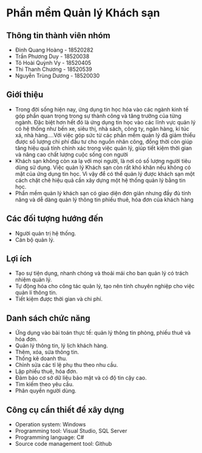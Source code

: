 # Phần mềm Quản lý Khách sạn
## Thông tin thành viên nhóm
- Đinh Quang Hoàng - 18520282  
- Trần Phương Duy  - 18520038 
- Tô Hoài Quỳnh Vy - 18520405 
- Thi Thanh Chương - 18520539 
- Nguyễn Trùng Dương - 18520030 
## Giới thiệu
- Trong đời sống hiện nay, ứng dụng tin học hóa vào các ngành kinh tế góp phần quan trọng trong sự thành công và tăng trưởng của từng ngành. Đặc biệt hơn hết đó là ứng dụng tin học vào các lĩnh vực quản lý có hệ thống như bến xe, siêu thị, nhà sách, công ty, ngân hàng, kí túc xá, nhà hàng….Với việc góp sức từ các phần mềm quản lý đã giảm thiểu được số lượng chi phí đầu tư cho nguồn nhân công, đồng thời còn giúp tăng hiệu quả tính chính xác trong việc quản lý, giúp tiết kiệm thời gian và nâng cao chất lượng cuộc sống con người
- Khách sạn không còn xa lạ với mọi người, là nơi có số lượng người tiêu dùng sử dụng. Việc quản lý Khách sạn còn rất khó khăn nếu không có mặt của ứng dụng tin học. Vì vậy để có thể quản lý được khách sạn một cách chặt chẽ hiệu quả cần xây dựng một hệ thống quản lý bằng tin học.
- Phần mềm quản lý khách sạn có giao diện đơn giản nhưng đầy đủ tính năng và dễ dàng quản lý thông tin phiếu thuê, hóa đơn của khách hàng
## Các đối tượng hướng đến
- Người quản trị hệ thống.
- Cán bộ quản lý.
## Lợi ích 
- Tạo sự tiện dụng, nhanh chóng và thoải mái cho ban quản lý có trách nhiệm quản lý.
- Tự động hóa cho công tác quản lý, tạo nên tính chuyên nghiệp cho việc quản lí thông tin.
- Tiết kiệm được thời gian và chi phí.
## Danh sách chức năng
-	Ứng dụng vào bài toán thực tế: quản lý thông tin phòng, phiếu thuê và hóa đơn.
- Quản lý thông tin, lý lịch khách hàng.
- Thêm, xóa, sửa thông tin.
- Thống kê doanh thu.
- Chỉnh sửa các tỉ lệ phụ thu theo nhu cầu.
- Lập phiếu thuê, hóa đơn.
- Đảm bảo cơ sở dữ liệu bảo mật và có độ tin cậy cao.
- Tìm kiếm theo yêu cầu.
- Phân quyền người dùng.
## Công cụ cần thiết để xây dựng
- Operation system: Windows
- Programming tool: Visual Studio, SQL Server
- Programming language: C#
- Source code management tool: Github

                


 
